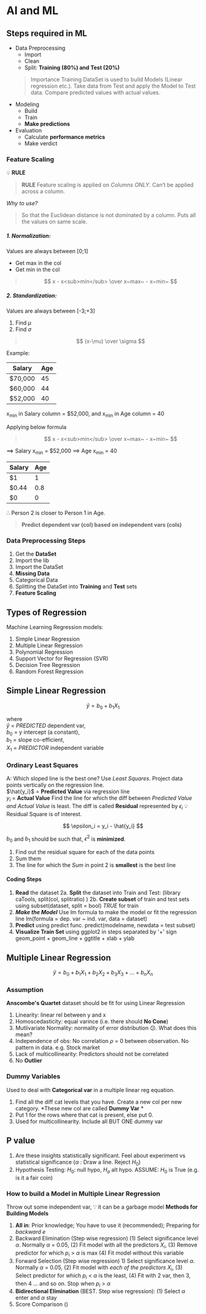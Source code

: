 # AI and ML

## Steps required in ML
* Data Preprocessing
  * Import
  * Clean
  * Split: **Training (80%) and Test (20%)**
  >Importance
  Training DataSet is used to build Models (Linear regression etc.).
  Take data from Test and apply the Model to Test data.
  Compare predicted values with actual values.
* Modeling
  * Build
  * Train
  * **Make predictions**
* Evaluation
  * Calculate **performance metrics**
  * Make verdict

### Feature Scaling
💡 <span style="color:'#FF0000'"> **RULE** </span>
> <span style="color:'red'">**RULE** </span>
> Feature scaling is applied on *Columns ONLY*. Can’t be applied across a column.

*Why to use?*
> So that the Euclidean distance is not dominated by a column. Puts all the values on same scale.

##### 1. Normalization: 
Values are always between [0;1]
* Get max in the col
* Get min in the col
> $$ x - x<sub>min</sub> \over x~max~ - x~min~ $$
##### 2. Standardization: 
Values are always between [-3;+3]
1. Find $\mu$
2. Find $\sigma$
> $$ (x-\mu) \over \sigma $$

Example:

| Salary      | Age         |
| ----------- | ----------- |
| $70,000     | 45       |
| $60,000     | 44        |
| $52,000     | 40        |

x<sub>min</sub> in Salary column = $52,000, and x<sub>min</sub> in Age column = 40

Applying below formula
> $$ x - x<sub>min</sub> \over x~max~ - x~min~ $$

$\implies$ Salary x<sub>min</sub> = $52,000
$\implies$ Age x<sub>min</sub> = 40 

| Salary      | Age         |
| ----------- | ----------- |
| $1     | 1       |
| $0.44     | 0.8        |
| $0     | 0        |

$\therefore$ Person 2 is closer to Person 1 in Age.

> **Predict dependent var (col) based on independent vars (cols)**

### Data Preprocessing Steps
1. Get the **DataSet**
2. Import the lib
3. Import the DataSet
4. **Missing Data**
5. Categorical Data
6. Splitting the DataSet into **Training** and **Test** sets
7. **Feature Scaling**

## Types of Regression
Machine Learning Regression models:
1. Simple Linear Regression
2. Multiple Linear Regression
3. Polynomial Regression
4. Support Vector for Regression (SVR)
5. Decision Tree Regression
6. Random Forest Regression

## Simple Linear Regression
$$
\hat{y} = b_0 + b_1 X_1
$$

where <br>
$\hat{y}$ = *PREDICTED* dependent var, <br>
  $b_0$ = y intercept (a constant), <br>
  $b_1$ = slope co-efficient, <br>
  $X_1$ = *PREDICTOR* independent variable <br>
  
### Ordinary Least Squares
A: Which sloped line is the best one? Use *Least Squares*. Project data points vertically on the regression line. <br>
$\hat{y_i}$ = **Predicted Value** via regression line <br>
$y_i$ = **Actual Value**
Find the line for which the diff between *Predicted Value and Actual Value* is least. The diff is called **Residual** represented by $\epsilon_i$
💡 Residual Square is of interest.

$$
\epsilon_i = y_i - \hat{y_i} 
$$

$b_0$ and $b_1$ should be such that, $\epsilon^2$ is **minimized**.
1. Find out the residual square for each of the data points
2. Sum them
3. The line for which the *Sum* in point 2 is **smallest** is the best line

#### Coding Steps
1. **Read** the dataset
2a. **Split** the dataset into Train and Test: (library caTools, split(col, splitratio) )
2b. **Create subset** of train and test sets using subset(dataset, split = bool) *TRUE* for train
3. ***Make the Model*** Use lm formula to make the model or fit the regression line lm(formula = dep. var ~ ind. var, data = dataset)
4. **Predict** using predict func. predict(modelname, newdata = test subset)
5. **Visualize Train Set** using ggplot2 in steps separated by '+' sign geom_point + geom_line + ggtitle + xlab + ylab


## Multiple Linear Regression
$$
\hat{y} = b_0 + b_1 X_1 + b_2 X_2 + b_3 X_3 + ... + b_n X_n
$$

### Assumption
**Anscombe's Quartet** dataset should be fit for using Linear Regression
1. Linearity: linear rel between y and x
2. Homoscedasticity: equal varince (i.e. there should **No Cone**)
3. Mutlivariate Normality: normality of error distribution 😕. What does this mean?
4. Independence of obs: No correlation $\rho$ = 0 between observation. No pattern in data. e.g. Stock market
5. Lack of multicollinearity: Predictors should not be correlated
6. No **Outlier**

### Dummy Variables
Used to deal with **Categorical var** in a multiple linear reg equation.
1. Find all the diff cat levels that you have. Create a new col per new category. *These new col are called **Dummy Var** *
2. Put 1 for the rows where that cat is present, else put 0.
3. Used for multicollinearity. Include all BUT ONE dummy var

## P value
1. Are these insights statistically significant. Feel about experiment vs statistical significance ($\alpha$ : Draw a line. Reject $H_0$)
2. Hypothesis Testing: $H_0$: null hypo, $H_a$ alt hypo. ASSUME: $H_0$ is True (e.g. is it a fair coin)

### How to build a Model in Multiple Linear Regression
Throw out some independent var, $\because$ it can be a garbage model
**Methods for Building Models**
1. **All in**: Prior knowledge; You have to use it (recommended); Preparing for *backward e*
2. Backward Elimination (Step wise regression) (1) Select significance level $\alpha$. Normally $\alpha$ = 0.05, (2) Fit model with all the predictors $X_i$, (3) Remove predictor for which $p_i$ > $\alpha$ is max (4) Fit model without this variable
3. Forward Selection (Step wise regression) 1) Select significance level $\alpha$. Normally $\alpha$ = 0.05, (2) Fit model with *each of the predictors* $X_i$, (3) Select predictor for which $p_i$ < $\alpha$ is the least, (4) Fit with 2 var, then 3, then 4 ... and so on. Stop when $p_i$ > $\alpha$
4. **Bidirectional Elimination** (BEST. Step wise regression): (1) Select $\alpha$ enter and $\alpha$ stay
5. Score Comparison ()
